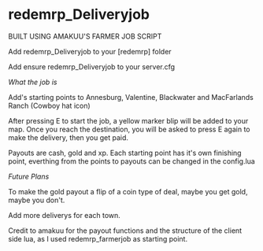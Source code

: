 # redemrp_Deliveryjob

BUILT USING AMAKUU'S FARMER JOB SCRIPT

Add redemrp_Deliveryjob to your [redemrp] folder

Add ensure redemrp_Deliveryjob to your server.cfg


*What the job is*

Add's starting points to Annesburg, Valentine, Blackwater and MacFarlands Ranch (Cowboy hat icon)

After pressing E to start the job, a yellow marker blip will be added to your map. Once you reach the destination,
you will be asked to press E again to make the delivery, then you get paid. 

Payouts are cash, gold and xp.
Each starting point has it's own finishing point, everthing from the points to payouts can be changed in the config.lua

*Future Plans*

To make the gold payout a flip of a coin type of deal, maybe you get gold, maybe you don't.

Add more deliverys for each town.

Credit to amakuu for the payout functions and the structure of the client side lua, as I used redemrp_farmerjob as starting point.
